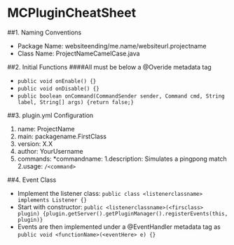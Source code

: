 # MCPluginCheatSheet

##1. Naming Conventions
 * Package Name: websiteending/me.name/websiteurl.projectname
 * Class Name: ProjectNameCamelCase.java


##2. Initial Functions
####All must be below a @Overide metadata tag
 * `public void onEnable() {}`
 * `public void onDisable() {}`
 * `public boolean onCommand(CommandSender sender, Command cmd, String label, String[] args) {return false;}`


##3. plugin.yml Configuration
 1. name: ProjectName
 2. main: packagename.FirstClass
 3. version: X.X
 4. author: YourUsername
 5. commands:
  *commandname:
   1.description: Simulates a pingpong match
   2.usage: `/<command>`
 

##4. Event Class
 * Implement the listener class: `public class <listenerclassname> implements Listener {}`
 * Start with constructor: `public <listenerclassname>(<firsclass> plugin) {plugin.getServer().getPluginManager().registerEvents(this, plugin)}`
 * Events are then implemented under a @EventHandler metadata tag as `public void <functionName>(<eventHere> e) {}`
